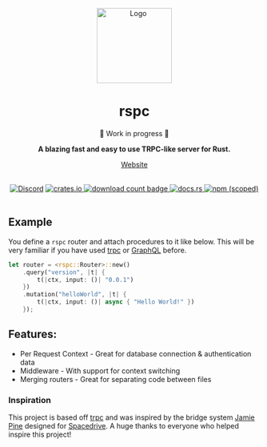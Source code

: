 <p align="center">
 <img width="150" height="150" src="/docs/public/logo.png" alt="Logo">
</p>
<h1 align="center">rspc</h1>
<p align="center">🚧 Work in progress 🚧</p>
<div align="center">
 <strong>
   A blazing fast and easy to use TRPC-like server for Rust.
 </strong>
</div>
<a align="center" href="https://rspc.otbeaumont.me">
  <p>Website</p>
</a>

<br />


<div align="center">
  <a href="https://discord.gg/4V9M5sksw8"><img src="https://img.shields.io/discord/1011665225809924136?style=flat-square" alt="Discord"></a>
  <a href="https://crates.io/crates/rspc">
    <img src="https://img.shields.io/crates/v/rspc.svg?style=flat-square"
    alt="crates.io" />
  </a>
  <a href="https://crates.io/crates/rspc">
    <img src="https://img.shields.io/crates/d/rspc.svg?style=flat-square"
      alt="download count badge" />
  </a>
  <a href="https://docs.rs/rspc">
    <img src="https://img.shields.io/badge/docs-latest-blue.svg?style=flat-square"
      alt="docs.rs" />
  </a>
  <a href="https://www.npmjs.com/package/@rspc/client">
    <img alt="npm (scoped)" src="https://img.shields.io/npm/v/@rspc/client?style=flat-square">
  </a>
</div>
<br/>

## Example

You define a `rspc` router and attach procedures to it like below. This will be very familiar if you have used [trpc](https://trpc.io/) or [GraphQL](https://graphql.org) before.

```rs
let router = <rspc::Router>::new()
    .query("version", |t| {
        t(|ctx, input: ()| "0.0.1")
    })
    .mutation("helloWorld", |t| {
        t(|ctx, input: ()| async { "Hello World!" })
    });
```

## Features:

 - Per Request Context - Great for database connection & authentication data
 - Middleware - With support for context switching
 - Merging routers - Great for separating code between files

### Inspiration

This project is based off [trpc](https://trpc.io) and was inspired by the bridge system [Jamie Pine](https://github.com/jamiepine) designed for [Spacedrive](https://www.spacedrive.com). A huge thanks to everyone who helped inspire this project!
